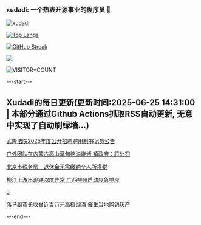 ### xudadi: 一个热衷开源事业的程序员 👋

![xudadi](https://github-readme-stats-git-masterorgs-github-readme-stats-team.vercel.app/api?username=xudadi)

[![Top Langs](https://github-readme-stats.vercel.app/api/top-langs/?username=xudadi)](https://github.com/anuraghazra/github-readme-stats)

[![GitHub Streak](https://streak-stats.demolab.com?user=xudadi&locale=zh_Hans)](https://git.io/streak-stats)

![](https://raw.githubusercontent.com/xudadi/xudadi/main/assets/github-contribution-grid-snake.svg)

![VISITOR+COUNT](https://komarev.com/ghpvc/?username=xudadi&label=VISITOR+COUNT)


---start---

## Xudadi的每日更新(更新时间:2025-06-25 14:31:00 | 本部分通过Github Actions抓取RSS自动更新, 无意中实现了自动刷绿墙...)

[武隆法院2025年度公开招聘聘用制书记员公告](https://www.gongkaoleida.com/article/2471582)

[户外团队在内蒙古高山草甸挖沟烧烤 镇政府：将处罚](https://m.163.com/news/article/K2R2VDNB05345ARG.html)

[北京市税务局：退休金无需缴纳个人所得税](https://m.163.com/news/article/K2ROED8R0512D3VJ.html)

[柳江上游出现锑浓度异常 广西柳州启动应急响应](https://m.163.com/news/article/K2SP2SBI0001899O.html)

[3](https://m.163.com/touch/news/sub/domestic)

[落马副市长收受近百万元高档烟酒 催生当地购销灰产](https://m.163.com/news/article/K2QUTENU055040N3.html)

---end---
